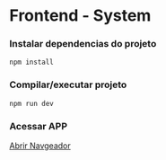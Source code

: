# Frontend - System

###  Instalar dependencias do projeto

```
npm install 

```
### Compilar/executar projeto

```
npm run dev

```

### Acessar APP

[Abrir Navgeador](http://localhost:3000)